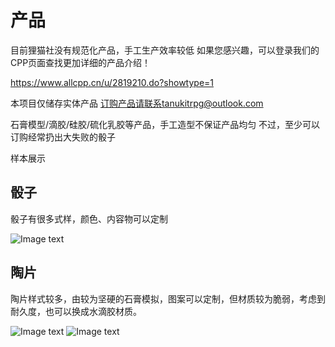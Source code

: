 # 产品

目前狸猫社没有规范化产品，手工生产效率较低
如果您感兴趣，可以登录我们的CPP页面查找更加详细的产品介绍！

https://www.allcpp.cn/u/2819210.do?showtype=1


本项目仅储存实体产品
订购产品请联系tanukitrpg@outlook.com

石膏模型/滴胶/硅胶/硫化乳胶等产品，手工造型不保证产品均匀
不过，至少可以订购经常扔出大失败的骰子

样本展示

## 骰子

骰子有很多式样，颜色、内容物可以定制

![Image text](https://github.com/tanukitrpg/product/blob/main/pics/dice3.jpg)



## 陶片

陶片样式较多，由较为坚硬的石膏模拟，图案可以定制，但材质较为脆弱，考虑到耐久度，也可以换成水滴胶材质。

![Image text](https://github.com/tanukitrpg/product/blob/main/pics/pottery_fragments1.jpg)
![Image text](https://github.com/tanukitrpg/product/blob/main/pics/pottery_fragments2.jpg)
